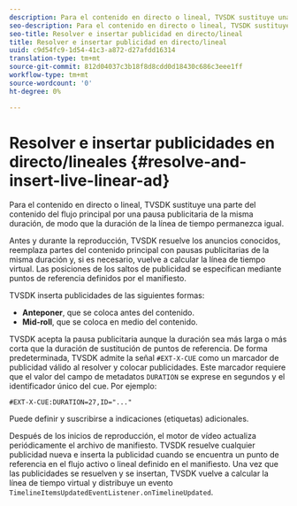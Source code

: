 ```yaml
---
description: Para el contenido en directo o lineal, TVSDK sustituye una parte del contenido del flujo principal por una pausa publicitaria de la misma duración, de modo que la duración de la línea de tiempo permanezca igual.
seo-description: Para el contenido en directo o lineal, TVSDK sustituye una parte del contenido del flujo principal por una pausa publicitaria de la misma duración, de modo que la duración de la línea de tiempo permanezca igual.
seo-title: Resolver e insertar publicidad en directo/lineal
title: Resolver e insertar publicidad en directo/lineal
uuid: c9d54fc9-1d54-41c3-a872-d27afdd16314
translation-type: tm+mt
source-git-commit: 812d04037c3b18f8d8cdd0d18430c686c3eee1ff
workflow-type: tm+mt
source-wordcount: '0'
ht-degree: 0%

---
```



# Resolver e insertar publicidades en directo/lineales {#resolve-and-insert-live-linear-ad}

Para el contenido en directo o lineal, TVSDK sustituye una parte del contenido del flujo principal por una pausa publicitaria de la misma duración, de modo que la duración de la línea de tiempo permanezca igual.

Antes y durante la reproducción, TVSDK resuelve los anuncios conocidos, reemplaza partes del contenido principal con pausas publicitarias de la misma duración y, si es necesario, vuelve a calcular la línea de tiempo virtual. Las posiciones de los saltos de publicidad se especifican mediante puntos de referencia definidos por el manifiesto.

TVSDK inserta publicidades de las siguientes formas:

* **Anteponer**, que se coloca antes del contenido.
* **Mid-roll**, que se coloca en medio del contenido.

TVSDK acepta la pausa publicitaria aunque la duración sea más larga o más corta que la duración de sustitución de puntos de referencia. De forma predeterminada, TVSDK admite la señal `#EXT-X-CUE` como un marcador de publicidad válido al resolver y colocar publicidades. Este marcador requiere que el valor del campo de metadatos `DURATION` se exprese en segundos y el identificador único del cue. Por ejemplo:

```
#EXT-X-CUE:DURATION=27,ID="..."
```

Puede definir y suscribirse a indicaciones (etiquetas) adicionales.

Después de los inicios de reproducción, el motor de vídeo actualiza periódicamente el archivo de manifiesto. TVSDK resuelve cualquier publicidad nueva e inserta la publicidad cuando se encuentra un punto de referencia en el flujo activo o lineal definido en el manifiesto. Una vez que las publicidades se resuelven y se insertan, TVSDK vuelve a calcular la línea de tiempo virtual y distribuye un evento `TimelineItemsUpdatedEventListener.onTimelineUpdated`.
